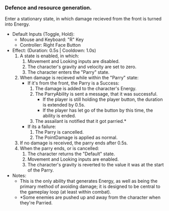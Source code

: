 ### Defence and resource generation.

Enter a stationary state, in which damage recieved from the front is turned into Energy.

- Default Inputs (Toggle, Hold):
    - Mouse and Keyboard: "R" Key
    - Controller: Right Face Button
- Effect: (Duration: 0.5s | Cooldown: 1.0s)
    1.  A state is enabled, in which:
        1.  Movement and Looking inputs are disabled.
        2.  The character's gravity and velocity are set to zero.
        3.  The character enters the "Parry" state.
    2.  When damage is recieved while within the "Parry" state:
        - If it's from the front, the Parry is a Success:
            1.  The damage is added to the character's Energy.
            2.  The ParryAbility is sent a message, that it was successful.
                - If the player is still holding the player button, the duration is extended by 0.5s.
                - If the player has let go of the button by this time, the ability is ended.
            3.  The assailant is notified that it got parried.\*
        - If its a failure:
            1.  The Parry is cancelled.
            2.  The PointDamage is applied as normal.
    3.  If no damage is received, the parry ends after 0.5s.
    4.  When the parry ends, or is cancelled:
        1.  The character returns the "Default" state.
        2.  Movement and Looking inputs are enabled.
        3.  The character's gravity is reverted to the value it was at the start of the Parry.
- Notes:
    - This is the only ability that generates Energy, as well as being the primary method of avoiding damage; it is designed to be central to the gameplay loop (at least within combat).
    - \*Some enemies are pushed up and away from the character when they're Parried.
